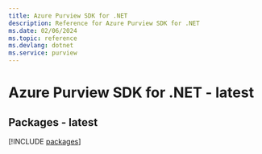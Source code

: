 ```yaml
---
title: Azure Purview SDK for .NET
description: Reference for Azure Purview SDK for .NET
ms.date: 02/06/2024
ms.topic: reference
ms.devlang: dotnet
ms.service: purview
---
```

# Azure Purview SDK for .NET - latest
## Packages - latest
[!INCLUDE [packages](purview-index.md)]